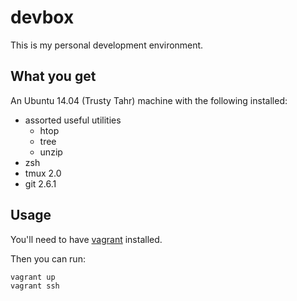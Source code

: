 # devbox

This is my personal development environment.

## What you get

An Ubuntu 14.04 (Trusty Tahr) machine with the following installed:

  - assorted useful utilities
    - htop
    - tree
    - unzip
  - zsh
  - tmux 2.0
  - git 2.6.1

## Usage

You'll need to have [vagrant](vagrantup.com) installed.

Then you can run:

    vagrant up
    vagrant ssh
